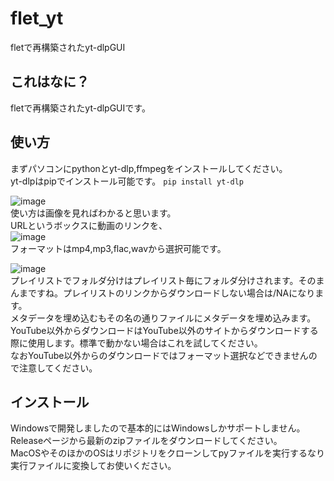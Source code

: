 # flet_yt
fletで再構築されたyt-dlpGUI  
## これはなに？
fletで再構築されたyt-dlpGUIです。  
## 使い方
まずパソコンにpythonとyt-dlp,ffmpegをインストールしてください。    
yt-dlpはpipでインストール可能です。 `pip install yt-dlp`  

![image](https://github.com/Ziaensodayo/flet_yt/assets/122286711/e186eb80-b68a-4f59-970c-d4b89caebe5c)  
使い方は画像を見ればわかると思います。  
URLというボックスに動画のリンクを、  
![image](https://github.com/Ziaensodayo/flet_yt/assets/122286711/3a0a25f0-1db6-4906-9491-84268fc6f1b2)  
フォーマットはmp4,mp3,flac,wavから選択可能です。  

![image](https://github.com/Ziaensodayo/flet_yt/assets/122286711/a94fbfda-f3f3-4f36-8d1e-a7a032e3a873)  
プレイリストでフォルダ分けはプレイリスト毎にフォルダ分けされます。そのまんまですね。プレイリストのリンクからダウンロードしない場合は/NAになります。  
メタデータを埋め込むもその名の通りファイルにメタデータを埋め込みます。  
YouTube以外からダウンロードはYouTube以外のサイトからダウンロードする際に使用します。標準で動かない場合はこれを試してください。  
なおYouTube以外からのダウンロードではフォーマット選択などできませんので注意してください。  

## インストール
Windowsで開発しましたので基本的にはWindowsしかサポートしません。  
Releaseページから最新のzipファイルをダウンロードしてください。  
MacOSやそのほかのOSはリポジトリをクローンしてpyファイルを実行するなり実行ファイルに変換してお使いください。  
